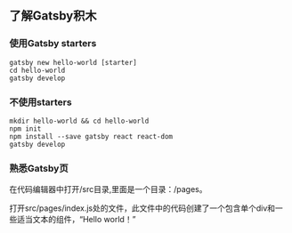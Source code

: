 ## 了解Gatsby积木

### 使用Gatsby starters
 ```
 gatsby new hello-world [starter]
 cd hello-world
 gatsby develop
 ```
 ### 不使用starters

 ```
 mkdir hello-world && cd hello-world
 npm init
 npm install --save gatsby react react-dom
 gatsby develop
 ```
### 熟悉Gatsby页

在代码编辑器中打开/src目录,里面是一个目录：/pages。

打开src/pages/index.js处的文件，此文件中的代码创建了一个包含单个div和一些适当文本的组件，“Hello world！”